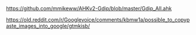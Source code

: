 https://github.com/mmikeww/AHKv2-Gdip/blob/master/Gdip_All.ahk

https://old.reddit.com/r/Googlevoice/comments/kbmw1a/possible_to_copypaste_images_into_google/gtmkisb/
